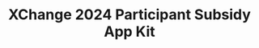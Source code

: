 ---
title: XChange 2024 Participant Subsidy App Kit
redirect_to: https://drive.google.com/drive/folders/1W4YGvKJUEF2dfgM3DEK9g-Es-adWlEGp?usp=sharing
redirect_from: 
  - /XC24SubsidyAppKit
  - /xc24subsidyappkit
---